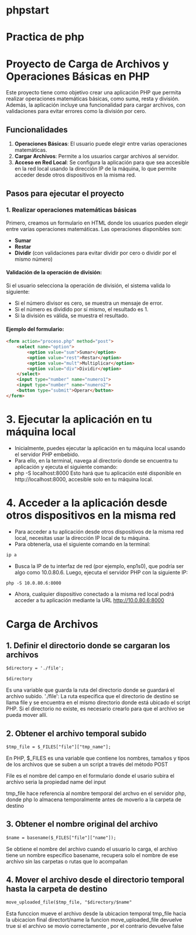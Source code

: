 # phpstart

# Practica de php 

# Proyecto de Carga de Archivos y Operaciones Básicas en PHP

Este proyecto tiene como objetivo crear una aplicación PHP que permita realizar operaciones matemáticas básicas, como suma, resta y división. Además, la aplicación incluye una funcionalidad para cargar archivos, con validaciones para evitar errores como la división por cero.

## Funcionalidades
1. **Operaciones Básicas**: El usuario puede elegir entre varias operaciones matemáticas.
2. **Cargar Archivos**: Permite a los usuarios cargar archivos al servidor.
3. **Acceso en Red Local**: Se configura la aplicación para que sea accesible en la red local usando la dirección IP de la máquina, lo que permite acceder desde otros dispositivos en la misma red.

## Pasos para ejecutar el proyecto

### 1. Realizar operaciones matemáticas básicas
Primero, creamos un formulario en HTML donde los usuarios pueden elegir entre varias operaciones matemáticas. Las operaciones disponibles son:

- **Sumar**
- **Restar**
- **Dividir** (con validaciones para evitar dividir por cero o dividir por el mismo número)

#### Validación de la operación de división:
Si el usuario selecciona la operación de división, el sistema valida lo siguiente:
- Si el número divisor es cero, se muestra un mensaje de error.
- Si el número es dividido por sí mismo, el resultado es 1.
- Si la división es válida, se muestra el resultado.

#### Ejemplo del formulario:
```html
<form action="proceso.php" method="post">
    <select name="option">
        <option value="sum">Sumar</option>
        <option value="rest">Restar</option>
        <option value="mult">Multiplicar</option>
        <option value="div">Dividir</option>
    </select>
    <input type="number" name="numero1">
    <input type="number" name="numero2">
    <button type="submit">Operar</button>
</form>
```

# 3. Ejecutar la aplicación en tu máquina local

- Inicialmente, puedes ejecutar la aplicación en tu máquina local usando el servidor PHP embebido. 
- Para ello, en la terminal, navega al directorio donde se encuentra tu aplicación y ejecuta el siguiente comando:
- php -S localhost:8000 Esto hará que tu aplicación esté disponible en http://localhost:8000, accesible solo en tu máquina local.
# 4. Acceder a la aplicación desde otros dispositivos en la misma red

- Para acceder a tu aplicación desde otros dispositivos de la misma red local, necesitas usar la dirección IP local de tu máquina.
- Para obtenerla, usa el siguiente comando en la terminal:
```html
ip a
```
- Busca la IP de tu interfaz de red (por ejemplo, enp1s0), que podría ser algo como 10.0.80.6. Luego, ejecuta el servidor PHP con la siguiente IP:
```html
php -S 10.0.80.6:8000
```
- Ahora, cualquier dispositivo conectado a la misma red local podrá acceder a tu aplicación mediante la URL http://10.0.80.6:8000

# Carga de Archivos
## 1. Definir el directorio donde se cargaran los archivos

```html
$directory = './file';
```
```html
$directory
```
Es una variable que guarda la ruta del directorio donde se guardará el archivo subido.
'./file': La ruta especifica que el directorio de destino se llama file y se encuentra 
en el mismo directorio donde está ubicado el script PHP. Si el directorio no existe, 
es necesario crearlo para que el archivo se pueda mover allí.

## 2. Obtener el archivo temporal subido
```html
$tmp_file = $_FILES["file"]["tmp_name"];
```
En PHP, $_FILES es una variable que contiene los nombres, tamaños 
y tipos de los archivos que se suben a un script a través del método POST

File es el nombre del campo en el formulario donde el usario subira el archivo
seria la propiedad name del input

tmp_file hace referencia al nombre temporal del archvo en el servidor php, donde php 
lo almacena temporalmente antes de moverlo a la carpeta de destino

## 3. Obtener el nombre original del archivo

```html
$name = basename($_FILES["file"]["name"]);
```
Se obtiene el nombre del archivo cuando el usuario lo carga, el archivo tiene un nombre especifico
basename, recupera solo el nombre de ese archivo sin las carpetas o rutas que lo acompañan


## 4. Mover el archivo desde el directorio temporal hasta la carpeta de destino

```html
move_uploaded_file($tmp_file, "$directory/$name"
```
Esta funccion mueve el archivo desde la ubicacion temporal tmp_file hacia la ubicacion final directort/name
la funcion move_uploaded_file devuelve true si el archivo se movio correctamente , por el contrario devuelve false



